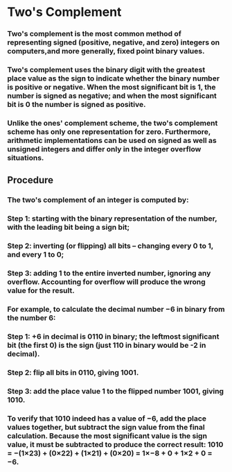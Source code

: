 
# Two's Complement

### Two's complement is the most common method of representing signed (positive, negative, and zero) integers on computers,and more generally, fixed point binary values. 
### Two's complement uses the binary digit with the greatest place value as the sign to indicate whether the binary number is positive or negative. When the most significant bit is 1, the number is signed as negative; and when the most significant bit is 0 the number is signed as positive.

### Unlike the ones' complement scheme, the two's complement scheme has only one representation for zero. Furthermore, arithmetic implementations can be used on signed as well as unsigned integers and differ only in the integer overflow situations.

## Procedure
### The two's complement of an integer is computed by:

### Step 1: starting with the binary representation of the number, with the leading bit being a sign bit;
### Step 2: inverting (or flipping) all bits – changing every 0 to 1, and every 1 to 0;
### Step 3: adding 1 to the entire inverted number, ignoring any overflow. Accounting for overflow will produce the wrong value for the result.

### For example, to calculate the decimal number −6 in binary from the number 6:

### Step 1: +6 in decimal is 0110 in binary; the leftmost significant bit (the first 0) is the sign (just 110 in binary would be -2 in decimal).
### Step 2: flip all bits in 0110, giving 1001.
### Step 3: add the place value 1 to the flipped number 1001, giving 1010.

### To verify that 1010 indeed has a value of −6, add the place values together, but subtract the sign value from the final calculation. Because the most significant value is the sign value, it must be subtracted to produce the correct result: 1010 = −(1×23) + (0×22) + (1×21) + (0×20) = 1×−8 + 0 + 1×2 + 0 = −6.